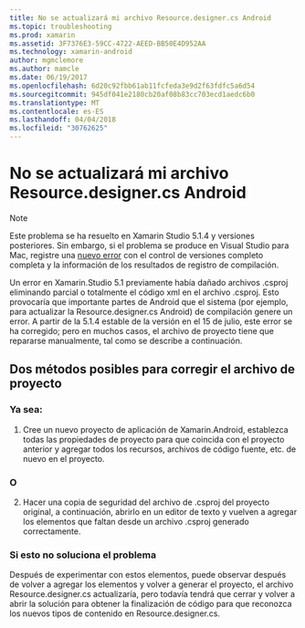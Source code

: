 ```yaml
---
title: No se actualizará mi archivo Resource.designer.cs Android
ms.topic: troubleshooting
ms.prod: xamarin
ms.assetid: 3F7376E3-59CC-4722-AEED-BB50E4D952AA
ms.technology: xamarin-android
author: mgmclemore
ms.author: mamcle
ms.date: 06/19/2017
ms.openlocfilehash: 6d20c92fbb61ab11fcfeda3e9d2f63fdfc5a6d54
ms.sourcegitcommit: 945df041e2180cb20af08b83cc703ecd1aedc6b0
ms.translationtype: MT
ms.contentlocale: es-ES
ms.lasthandoff: 04/04/2018
ms.locfileid: "30762625"
---
```

# <a name="my-android-resourcedesignercs-file-will-not-update"></a>No se actualizará mi archivo Resource.designer.cs Android

> [!NOTE]
> Este problema se ha resuelto en Xamarin Studio 5.1.4 y versiones posteriores. Sin embargo, si el problema se produce en Visual Studio para Mac, registre una [nuevo error](~/cross-platform/troubleshooting/questions/howto-file-bug.md) con el control de versiones completo completa y la información de los resultados de registro de compilación.

Un error en Xamarin.Studio 5.1 previamente había dañado archivos .csproj eliminando parcial o totalmente el código xml en el archivo .csproj. Esto provocaría que importante partes de Android que el sistema (por ejemplo, para actualizar la Resource.designer.cs Android) de compilación genere un error. A partir de la 5.1.4 estable de la versión en el 15 de julio, este error se ha corregido; pero en muchos casos, el archivo de proyecto tiene que repararse manualmente, tal como se describe a continuación.


## <a name="two-possible-approaches-to-fixing-up-the-project-file"></a>Dos métodos posibles para corregir el archivo de proyecto

### <a name="either"></a>Ya sea:

1) Cree un nuevo proyecto de aplicación de Xamarin.Android, establezca todas las propiedades de proyecto para que coincida con el proyecto anterior y agregar todos los recursos, archivos de código fuente, etc. de nuevo en el proyecto.

### <a name="or"></a>O

2) Hacer una copia de seguridad del archivo de .csproj del proyecto original, a continuación, abrirlo en un editor de texto y vuelven a agregar los elementos que faltan desde un archivo .csproj generado correctamente.

### <a name="if-this-does-not-solve-the-problem"></a>Si esto no soluciona el problema

Después de experimentar con estos elementos, puede observar después de volver a agregar los elementos y volver a generar el proyecto, el archivo Resource.designer.cs actualizaría, pero todavía tendrá que cerrar y volver a abrir la solución para obtener la finalización de código para que reconozca los nuevos tipos de contenido en Resource.designer.cs. 

